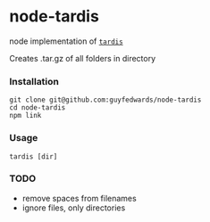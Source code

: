 # node-tardis

node implementation of [`tardis`](http://github.com/guyfedwards/tardis)

Creates .tar.gz of all folders in directory

### Installation
```
git clone git@github.com:guyfedwards/node-tardis
cd node-tardis
npm link
```

### Usage
```
tardis [dir]
```

### TODO
- remove spaces from filenames
- ignore files, only directories


